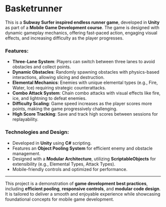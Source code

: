 # Basketrunner

This is a **Subway Surfer inspired endless runner game**, developed in **Unity** as part of a **Mobile Game Development course**. The game is designed with dynamic gameplay mechanics, offering fast-paced action, engaging visual effects, and increasing difficulty as the player progresses.

### Features:

- **Three-Lane System**: Players can switch between three lanes to avoid obstacles and collect points.
- **Dynamic Obstacles**: Randomly spawning obstacles with physics-based interactions, allowing slicing and destruction.
- **Elemental Mechanics**: Enemies with unique elemental types (e.g., Fire, Water, Ice) requiring strategic counterattacks.
- **Combo Attack System**: Chain combo attacks with visual effects like fire, ice, and lightning to defeat enemies.
- **Difficulty Scaling**: Game speed increases as the player scores more points, making the game progressively challenging.
- **High Score Tracking**: Save and track high scores between sessions for replayability.

### Technologies and Design:

- Developed in **Unity** using **C#** scripting.
- Features an **Object Pooling System** for efficient enemy and obstacle management.
- Designed with a **Modular Architecture**, utilizing **ScriptableObjects** for extensibility (e.g., Elemental Types, Attack Types).
- Mobile-friendly controls and optimized for performance.

---

This project is a demonstration of **game development best practices**, including **efficient pooling**, **responsive controls**, and **modular code design**. It is tailored to deliver a smooth and enjoyable experience while showcasing foundational concepts for mobile game development.
